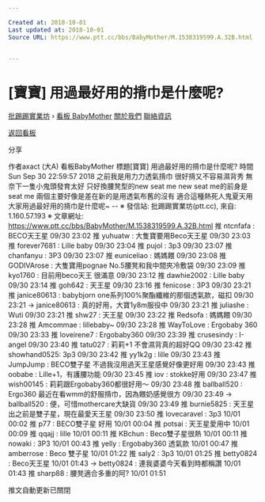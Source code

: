 ```yaml
---

Created at: 2018-10-01
Last updated at: 2018-10-01
Source URL: https://www.ptt.cc/bbs/BabyMother/M.1538319599.A.32B.html


---
```


# [寶寶] 用過最好用的揹巾是什麼呢?


[批踢踢實業坊](https://www.ptt.cc/bbs/) › [看板 BabyMother](https://www.ptt.cc/bbs/BabyMother/index.html) [關於我們](https://www.ptt.cc/about.html) [聯絡資訊](https://www.ptt.cc/contact.html)

[返回看板](https://www.ptt.cc/bbs/BabyMother/index.html)

分享

作者axact (大A)
看板BabyMother
標題\[寶寶\] 用過最好用的揹巾是什麼呢?
時間Sun Sep 30 22:59:57 2018
之前我是用力力透氣揹巾 很好揹又不容易濕背秀 無奈下一隻小鬼頭發育太好 只好換腰凳型的new seat me new seat me的前身是seat me 兩個主要好像是差在新的是用透氣布舊的沒有 適合這種熱死人鬼夏天用 大家用過最好用的揹巾是什麼呢~ -- ※ 發信站: 批踢踢實業坊(ptt.cc), 來自: 1.160.57.193 ※ 文章網址: <https://www.ptt.cc/bbs/BabyMother/M.1538319599.A.32B.html>
推 ntcnfafa : BECO天王星 09/30 23:02
推 yuhuatw : 大隻寶要用Beco天王星 09/30 23:03
推 forever7681 : Lille baby 09/30 23:04
推 pujol : 3p3 09/30 23:07
推 chanfanyu : 3P3 09/30 23:07
推 euniceliao : 媽媽餵 09/30 23:08
推 GODIVArose : 大隻寶用pognae No.5腰凳和我中間夾冷敷袋 09/30 23:09
推 kyo1760 : 目前用beco天王 很滿意 09/30 23:12
推 dawhie2002 : Lille baby 09/30 23:14
推 goh642 : 天王星 09/30 23:16
推 fenicose : 3P3 09/30 23:21
推 janice80613 : babybjorn one系列100%聚酯纖維的那個透氣款，磁扣 09/30 23:21
→ janice80613 : 真的好用，大寶1y8m服役中 09/30 23:21
推 juliashe : Wuti 09/30 23:21
推 shw27 : 天王星 09/30 23:22
推 Redsofa : 媽媽餵 09/30 23:28
推 Amcommae : lillebaby~ 09/30 23:28
推 WayToLove : Ergobaby 360 09/30 23:33
推 loveirene7 : Ergobaby360 09/30 23:39
推 crusesindy : I-angel 09/30 23:40
推 tatu027 : 莉莉+1 不會濕背真的超好QQ 09/30 23:42
推 showhand0525: 3p3 09/30 23:42
推 yy1k2g : lille 09/30 23:43
推 JumpJump : BECO雙子星 不過我沒用過天王星感覺好像更好用 09/30 23:43
推 oobabe : Lille+1，有護腰功能 09/30 23:45
推 iov : stokke好用 09/30 23:47
推 wish00145 : 莉莉跟Ergobaby360都很好用～ 09/30 23:48
推 ballball520 : Ergo360 最近在看wmm的舒服揹巾，因為餵奶感覺很方 09/30 23:49
→ ballball520 : 便，可惜mothercare大缺貨 09/30 23:49
推 burnie5825 : 天王星出之前是雙子星，現在最愛天王星 09/30 23:50
推 lovecaravel : 3p3 10/01 00:02
推 p77 : BECO雙子星 好用 10/01 00:04
推 potsai : 天王星愛用中 10/01 00:09
推 qqajj : lille 10/01 00:11
推 KBchun : Beco雙子星很熱 10/01 00:11
推 nowaki : 3P3 10/01 00:43
推 yelly : Ergobaby360 透氣款 10/01 00:47
推 amberrose : Beco 雙子星 10/01 01:22
推 saly2 : 3p3 10/01 01:25
推 betty0824 : Beco天王星 10/01 01:43
→ betty0824 : 連我婆婆今天看到時都稱讚 10/01 01:43
推 sharp88 : 腰凳適合多重的阿? 10/01 01:51

推文自動更新已關閉

